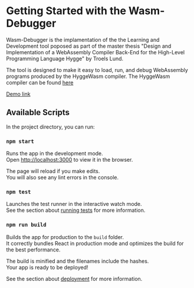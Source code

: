 # Getting Started with the Wasm-Debugger

Wasm-Debugger is the implamentation of the the Learning and Development tool poposed as part of the master thesis "Design and Implementation of a WebAssembly Compiler Back-End for the High-Level Programming Language Hygge" by Troels Lund.

The tool is designed to make it easy to load, run, and debug WebAssembly programs produced by the HyggeWasm compiler. The HyggeWasm compiler can be found [here](https://github.com/trolund/hyggeWasm)

[Demo link](https://trolund.github.io/Wasm-Debugger/)

## Available Scripts

In the project directory, you can run:

### `npm start`

Runs the app in the development mode.\
Open [http://localhost:3000](http://localhost:3000) to view it in the browser.

The page will reload if you make edits.\
You will also see any lint errors in the console.

### `npm test`

Launches the test runner in the interactive watch mode.\
See the section about [running tests](https://facebook.github.io/create-react-app/docs/running-tests) for more information.

### `npm run build`

Builds the app for production to the `build` folder.\
It correctly bundles React in production mode and optimizes the build for the best performance.

The build is minified and the filenames include the hashes.\
Your app is ready to be deployed!

See the section about [deployment](https://facebook.github.io/create-react-app/docs/deployment) for more information.
